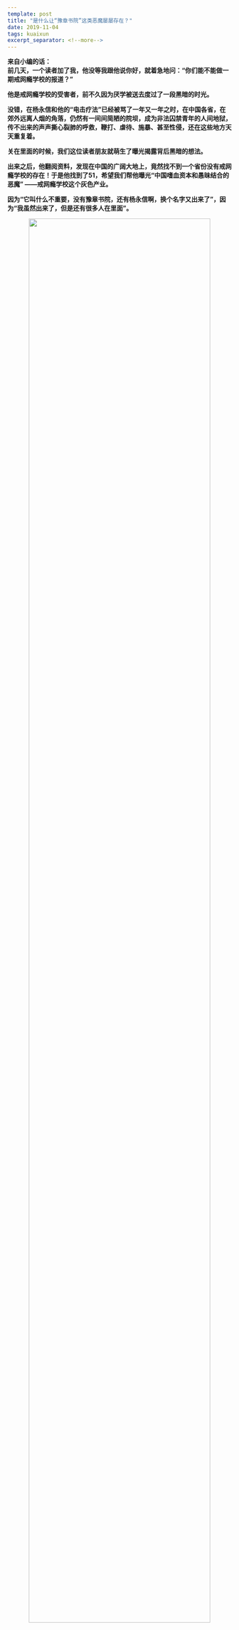 ```yaml
---
template: post
title: "是什么让“豫章书院”这类恶魔屡屡存在？"
date: 2019-11-04
tags: kuaixun
excerpt_separator: <!--more-->
---
```


**来自小编的话：  
前几天，一个读者加了我，他没等我跟他说你好，就着急地问：“你们能不能做一期戒网瘾学校的报道？”**

**他是戒网瘾学校的受害者，前不久因为厌学被送去度过了一段黑暗的时光。**

**没错，在杨永信和他的“电击疗法”已经被骂了一年又一年之时，在中国各省，在郊外远离人烟的角落，仍然有一间间简陋的院坝，成为非法囚禁青年的人间地狱，传不出来的声声撕心裂肺的呼救，鞭打、虐待、施暴、甚至性侵，还在这些地方天天重复着。**

**关在里面的时候，我们这位读者朋友就萌生了曝光揭露背后黑暗的想法。**

**出来之后，他翻阅资料，发现在中国的广阔大地上，竟然找不到一个省份没有戒网瘾学校的存在！于是他找到了51，希望我们帮他曝光“中国嗜血资本和愚昧结合的恶魔” ——戒网瘾学校这个灰色产业。**

**因为“它叫什么不重要，没有豫章书院，还有杨永信啊，换个名字又出来了”，因为“我虽然出来了，但是还有很多人在里面”。**

<div style="text-align:center"><img src="/images2/2019110401.jpg" width="90%"><br></div><br>

在很多中国家长眼里，网瘾是害人的魔鬼，那么上万家长对于网瘾的恐惧，创造出的不是屠龙的英雄，而是新的恶魔。这个恶魔，叫临沂戒网瘾中心，叫杨永信，叫豫章书院——叫戒网瘾学校。

无数次新闻报道告诉我们，这些中心用残酷的体罚“训练学生”。他们不禁用鞭子打，还用热油烫、用电击等魔鬼方法。

<div style="text-align:center"><img src="/images2/2019110402.jpg" width="90%"><br></div><br>

1928年，毛主席就提出“废止肉刑”，提倡“惩前毖后，治病救人”的良心方法。建国后，我国也采用纳入社区改造的方法解决流浪汉、吸毒者和妓女的社会问题。70年前，我们都知道，个人的问题来自于社会，通过肉刑驯化人不是一个好的办法，而建国70年后，我们国家到处都出现了这种最粗鲁最封建的方法来对付祖国的花朵，用体罚让孩子服从而不解决让这些“问题少年”出现的背后社会问题？历史是怎么倒退的？

今天既然有很多家长，抱着把“不听话”的孩子送去了洗心革面的目的，却实际上把他们送到这样的封建地狱里去。

你能想象得到吗？当地执法官还当了这些酷刑中心的保护伞。

豫章书院在前年已被披露、勒令关门，可到今天，山长吴军豹仍然逍遥法外、未受到一点法律的制裁，甚至肆意报复、威胁着披露事件的志愿者和受害人，人肉志愿者实名身份和学校、家庭住址，上门骚扰，甚至逼到志愿者差点自杀。

明明有受害人和当事教官作证，豫章书院的案子还是被定义为“证据不足”，检察院给出的不起诉理由荒谬，不用说背后有多大的势力了。

当你打开百度，搜索“戒网瘾学校”，仍然能看得到一条条“叛逆孩子特训、军事化管理”的广告，这类学校背后，已经滋生了高达400亿的灰色产业链。即便被曝光、查封，负责人换个壳子，还能继续赚钱。

<div style="text-align:center"><img src="/images2/2019110403.PNG" width="90%"><br></div><br>

这些惨痛的人间悲剧究竟是如何造成的？为何至今还在反复上演？

这头怪物，用可怕都不足以形容。如果不能做点什么，实在是睡不着觉——人，都是有心的呀。

<h3>什么是“戒网瘾学校”</h3>

从头说，我们就从“网瘾”这个概念说起。

“网瘾”这个词有没有觉得一丝奇怪？上网能成瘾，与我们迎来的5G时代，是这么的格格不入。在这个吃饭、睡觉都抱着手机上网的年代，上网怎么可以定位为一种病呢？

那么“网瘾”这个概念是怎么产生和传播开的？

“网络成瘾”这个词语最初由美国精神科医生IVAN GOLDBERG在1995年提出，词语一经提出，就在学术界引起了很大争议，最终学界统一意见，拒绝把网瘾纳入精神疾病的范畴。也就是说，“网瘾”从一开始，就是个伪命题。我们在生活中普遍使用的“网瘾”概念，只是指青少年沉迷于网络时间过长、忽视现实生活、荒废学业的现象，可这并不是一种精神上的“疾病”。在根本上，戒网瘾学校没有任何依据。

但是这一个含糊不清、甚至有点邪门的概念，偏偏在中国被发扬光大。这里就不得不提到一个人，他叫陶宏开。

<div style="text-align:center"><img src="/images2/2019110404.jpg" width="90%"><br></div><br>

陶宏开，这个名字对现在新一代的游戏玩家来说已经很陌生，但是十多二十年前，他可是老一代魔兽玩家的公敌，可谓恨之入骨。陶宏开是一个拿着美国绿卡的，自封的华中师范大学特聘教授，但是华师大师资名单上并没有他的名字。他最著名的成就，就是在寒假暑假找个讲堂，聚集起一帮家长学生，发表他的演讲，中心主题一个：打击网瘾、改善网络环境。

“网游将原本善良的青少年变成无恶不作的不良少年”、“网络游戏就是鸦片”、“女玩家没有资格做母亲”，这些极端的对网络游戏的攻击都是陶宏开最常用的话语。甚至，他宣扬：“美国人没有多少人玩网络游戏”，来妖魔化网游，这种丑陋而拙劣的骗术在那个网络刚刚普及的年代居然大行其道。

这种场景你是不是觉得很熟悉？是的，这不是就和给老年人推销假药、保健品一个套路嘛。打上一个教授的专业头衔、利用人们意识观念上的愚昧无知，用极端夸大的语言和事例来蒙蔽和欺骗家长。假医生卖假药，而陶宏开和之后的杨永信等骗子，贩卖出了戒网瘾中心和学校。

当对“网瘾”这头洪水猛兽极其焦虑的家长们想要寻找解救方法，他们打开百度搜索“如何戒网瘾”，首先映入眼帘的，是通过竞价排名出钱上位的各地“戒网瘾学校”。

<div style="text-align:center"><img src="/images2/2019110405.PNG" width="90%"><br></div><br>

又是似曾相识的场景：靠贴牛皮癣和性病小广告发家的莆田系医院，通过百度竞价排名买下各种疾病的百度头版，成功滋长为业界毒瘤，垄断了中国70%的医院，“弄死”了魏则西。而戒网瘾学校，也成功让家长出大笔大笔的钱财把“网瘾问题学生”送到治疗所，接受地狱般的折磨。

2008年，柴静曝光了“雷电法王”杨永信，这一邪恶和疯狂的产业才暴露在众目睽睽之下，被网友唾骂不休。而这之后，事情似乎在好转，大家说，当年的“网瘾少年”们长大了，电子竞技发展成了体育竞技项目，视上网为洪水猛兽成了件越来越滑稽的事情。

可是，令人窒息的是，到了十年后的今天，还有更多的不处在焦点的戒网瘾学校，遍布中国，对孩子疯狂的迫害，一刻也没有停止过。

而带来的是什么呢，家庭关系的彻底破裂、孩子心灵的大幅阴影、人格尊严的耻辱践踏——

<div style="text-align:center"><img src="/images2/2019110406.jpg" width="90%"><br></div><br>

这个局里，简直包含着太多太多的矛盾了。家庭矛盾、观念相悖是黑暗滋生的土壤；金钱利益的驱使、被狗吃了的良心，是刺激着黑暗生长的激素；地方保护势力则是纵容、坐收好处的保护伞。

父辈与子辈之间两代人的摩擦，像一个深不见底的鸿沟，而吸血虫们，在看到这一道鸿沟之时就瞄准了它。冲上去，咬住它，钱就可以从家长的伤口中大笔大笔地流出，喂饱这些吸血虫们。

<h3>叛逆少年怎么办？</h3>

很多专家聊到问题少年，总是会谈起家庭教育的缺位，惇惇教诲着“每一个成功孩子的背后，都有一对用心的父母”。但把责任甩给家庭也是忽略更大的社会问题。

把孩子往网戒中心送的家庭很多处在底层：因为收入不高，他们为了生计早出晚归，或者干脆在沿海打工，一年只能回一次家。这些家庭不像赋闲在家，教孩子琴棋书画、接送各种补习班的高雅太太。忙完一天的活计攒够下一年的学费，已经足够精疲力竭。他们再为孩子的发展发愁，也找不到办法解决孩子的问题。拿着低廉工资的他们，供孩子上学和为孩子精心辅导就成为了二选一的困境。

于是，留守儿童问题齐发，青春期少年屡屡越轨。沉迷网络游戏、早恋、甚至打架斗殴……这些都是孩子缺失教育和关爱后的表现，大连杀害11岁女孩的13岁男孩蔡某某，父母常常忙着烧烤摊半夜回家，不就是这样一个极端的例子么？

<div style="text-align:center"><img src="/images2/2019110407.jpg" width="90%"><br>受害女孩</div><br>

辛辛苦苦赚钱回家，看着孩子叛逆，“不争气”，打工的家长也想找办法修正孩子的问题。学校一般不会帮助他们，反而也想着怎么摆脱这些拖后腿、造成校园安全隐患的问题少年。甚至一些中学教师，因为不愿意这些“坏学生”影响了其他人的成绩(也是自己的业绩)，也会在这场噩梦中推波助澜，劝家长把孩子送到网戒中心——他们甚至当介绍人还可以拿到一笔回扣。

家长别无办法，当有学校说可以把孩子装到正确的模具里，压制成正确的样子，当然对他们有吸引力。

戒网瘾中心的训练，和驯化牲畜很是类似，通过痛苦的回忆形成对网络游戏的条件反射，让孩子在恐惧下呈现出“好转”，像制成一件工业品。很残忍，但是却正好切中了这个追求效率、不讲人情味的资本主义社会。

尽管很容易恨把孩子送到戒网瘾学校去的家长，可写到这里，又觉得五味杂陈。当我们说父母是“原罪”的时候，有没有想过，天下父母心在上什么样的社会下才会扭曲成这个样子，是什么一步一步让他们变得能接受自己亲身骨肉被酷刑？

<div style="text-align:center"><img src="/images2/2019110408.jpg" width="90%"><br></div><br>

<h3>政府扮演的角色</h3>

新京报曾经采访过一个送孩子进了豫章书院的家长，他的小孩实在是太叛逆，不但逃课上网，还拿椅子砸家人，甚至拿着刀和父母对峙；半夜睡觉都要锁好门窗生怕被他杀死，实在没办法才送去了网戒中心。虽然大多数被送到魔窟的孩子到不了这样的地步，但是这也绝不是个案。

这样的少年，游荡在街上，会不会打架斗殴，会不会小偷小摸，会不会出现混混帮派乃至砍人伤人？即便犯了法，法律上还偏偏很难惩罚这些未成年人。

资本主义社会的逻辑是追求效益，政府部门也不会例外，他们会把这些孩子看作需要维稳、控制起来的不安定因素，而不是需要委派专门人员、机构进行耐心教导的未来花朵，因为后者意味着投入大量人力物力。

每个市长都不希望下一个蔡某某出现在自己的辖区，但他们更不希望为此牺牲丝毫精力。所以他们会和豫章书院、和杨永信们合作，给戒网瘾学校发放印着“优秀青少年心理矫正中心”的证书和锦旗，至于学校里面孩子们是不是过着集中营一样的生活，锦旗上是不是涂满了受害者的鲜血，就不在考虑范围之内了。

<div style="text-align:center"><img src="/images2/2019110409.jpg" width="90%"><br></div><br>

2000年左右民工潮兴起时，收容所也一度成为为恶之地。农民工离开活不下去的土地，涌进城市，却被视为威胁秩序的盲流，因为没有暂住证而被扔进收容所虐待、殴打，才有03年发生大学生孙志刚在收容所遭迫害致死的恶劣事件。

今天，戒网瘾学校何尝不是另一种收容所，只不过收容的是逃课的叛逆少年们，两者同样是为了维护资产阶级统治下的社会秩序。如今，资本主义已经发展到需要大量自由劳动力的阶段了，限制劳动力的流动反而会阻碍资本家的生产，收容制度也就不必存在。可同样恶劣至极的戒网瘾学校，还有它的用武之地，一直顽固地存在着。

资本主义容不下叛逆、威胁秩序，也容不下个性、容不下抑郁症。所以那些性格不好、不爱说话的孩子也被送进训练中心，早早接受电击和鞭打，准备好当一匹温顺、合格的“马”才是生存法则。

这就是戒网瘾学校从最初到现在的全貌。出生在骗子之口，成长于心切的难以给予完全教育的父母的钱袋里，成了恶人敛财的工具，其中罄竹难书的滔天罪行，没有把始作俑者关进监牢，却给一个个孩子留下了无可磨灭的阴影，给一个个家庭留下了无法缝合的裂痕。

地狱空荡荡，恶魔在人间。这个资本主义社会，可恨程度，只会超出你的想象。

如果说，网戒学校是一个怪物，那么小编愿意和这位勇敢的志愿者一起打怪。如果看到此文的工人朋友们也有此意，就请关注和转发最近豫章书院维权的进展吧，他们已经快要走投无路了。他们的资讯微博是“温柔JUNZ”。

<div style="text-align:center"><img src="/images2/2019110410.PNG" width="90%"><br></div><br>
